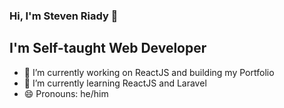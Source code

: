 ### Hi, I'm Steven Riady 👋

## I'm Self-taught Web Developer

- 🔭 I’m currently working on ReactJS and building my Portfolio
- 🌱 I’m currently learning ReactJS and Laravel
- 😄 Pronouns: he/him

<!--
**riadysteve/riadysteve** is a ✨ _special_ ✨ repository because its `README.md` (this file) appears on your GitHub profile.

Here are some ideas to get you started:

- 🔭 I’m currently working on ...
- 🌱 I’m currently learning ...
- 👯 I’m looking to collaborate on ...
- 🤔 I’m looking for help with ...
- 💬 Ask me about ...
- 📫 How to reach me: ...
- 😄 Pronouns: ...
- ⚡ Fun fact: ...
-->

